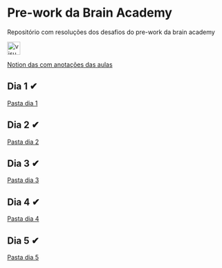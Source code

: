 # Pre-work da Brain Academy
Repositório com resoluções dos desafios do pre-work da brain academy

<a href="https://dticed.notion.site/dticed/9384401fdba941d9a579b58d0120ab45?v=e0a7e2946d29497aa87e49ec849ae78f">
  <img src="https://img.icons8.com/nolan/452/notion.png" alt="visual studio code" width="30px">
</a>

[Notion das com anotações das aulas](https://dticed.notion.site/dticed/9384401fdba941d9a579b58d0120ab45?v=e0a7e2946d29497aa87e49ec849ae78f) 

## Dia 1 ✔
[Pasta dia 1](https://github.com/dticed/bacademy-pre-work/tree/minhas_resolucoes/dia1)
## Dia 2 ✔
[Pasta dia 2](https://github.com/dticed/bacademy-pre-work/tree/minhas_resolucoes/dia2)
## Dia 3 ✔
[Pasta dia 3](https://github.com/dticed/bacademy-pre-work/tree/minhas_resolucoes/dia3)
## Dia 4 ✔
[Pasta dia 4](https://github.com/dticed/bacademy-pre-work/tree/minhas_resolucoes/dia4)
## Dia 5 ✔
[Pasta dia 5](https://github.com/dticed/bacademy-pre-work/tree/minhas_resolucoes/dia5)
